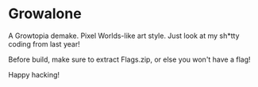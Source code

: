 # Growalone
A Growtopia demake. Pixel Worlds-like art style. Just look at my sh*tty coding from last year!

Before build, make sure to extract Flags.zip, or else you won't have a flag!

Happy hacking!
